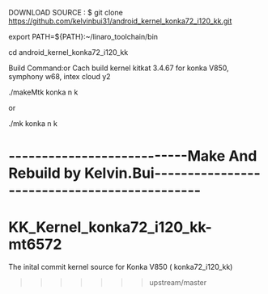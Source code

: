 
DOWNLOAD SOURCE : $ git clone https://github.com/kelvinbui31/android_kernel_konka72_i120_kk.git

export PATH=${PATH}:~/linaro_toolchain/bin

cd android_kernel_konka72_i120_kk

Build Command:or Cach build kernel kitkat 3.4.67 for konka V850, symphony w68, intex cloud y2

./makeMtk konka n k

or 

./mk konka n k

---------------------------Make And Rebuild by Kelvin.Bui--------------------------------------------- 
=======
KK_Kernel_konka72_i120_kk-mt6572
================================

The inital commit kernel source for Konka V850 ( konka72_i120_kk)
>>>>>>> upstream/master
